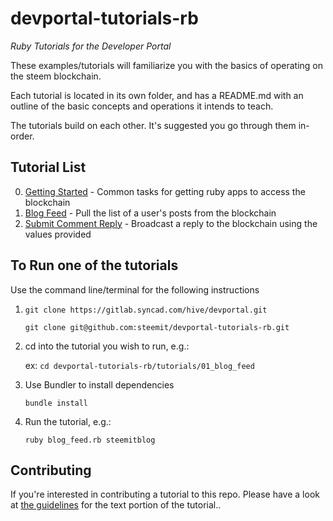 # devportal-tutorials-rb

_Ruby Tutorials for the Developer Portal_

These examples/tutorials will familiarize you with the basics of operating on the steem blockchain.

Each tutorial is located in its own folder, and has a README.md with an outline of the basic concepts
and operations it intends to teach.

The tutorials build on each other. It's suggested you go through them in-order.

## Tutorial List

0. [Getting Started](tutorials/00_getting_started) - Common tasks for getting ruby apps to access the blockchain
1.  [Blog Feed](tutorials/01_blog_feed) - Pull the list of a user's posts from the blockchain
11. [Submit Comment Reply](tutorials/11_submit_comment_reply) - Broadcast a reply to the blockchain using the values provided

## To Run one of the tutorials

Use the command line/terminal for the following instructions

1.  `git clone https://gitlab.syncad.com/hive/devportal.git`

    `git clone git@github.com:steemit/devportal-tutorials-rb.git`

1.  cd into the tutorial you wish to run, e.g.:

    ex: `cd devportal-tutorials-rb/tutorials/01_blog_feed`

1.  Use Bundler to install dependencies

    `bundle install`

1.  Run the tutorial, e.g.:

    `ruby blog_feed.rb steemitblog`

## Contributing

If you're interested in contributing a tutorial to this repo. Please have a look at
[the guidelines](./tutorials/tutorial_structure.md) for the text portion of the tutorial..
